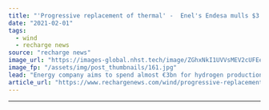 ```yaml
---
title: "'Progressive replacement of thermal' -  Enel's Endesa mulls $3.5bn green H2 plan for Spain"
date: "2021-02-01"
tags: 
  - wind
  - recharge news
source: "recharge news"
image_url: "https://images-global.nhst.tech/image/ZGhxNkI1UVVsMEV2cUFEeDJtT3kwODNGd0UwUHVUYUJHYlhlOWRlMlJQTT0=/nhst/binary/d8fb7d3429a8f9397ca30d65a894ba45"
image_fp: "/assets/img/post_thumbnails/161.jpg"
lead: "Energy company aims to spend almost €3bn for hydrogen production projects linked to 2GW of renewables"
article_url: "https://www.rechargenews.com/wind/progressive-replacement-of-thermal-enels-endesa-mulls-3-5bn-green-h2-plan-for-spain/2-1-955104"
---
```


---
